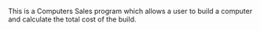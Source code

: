 This is a Computers Sales program which allows a user to build a computer and calculate the total cost of the build. 
